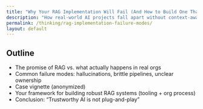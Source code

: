```yaml
---
title: "Why Your RAG Implementation Will Fail (And How to Build One That Actually Works)"
description: "How real-world AI projects fall apart without context-aware design, data quality, and governance — and what to do instead."
permalink: /thinking/rag-implementation-failure-modes/
layout: default
---
```

## Outline
- The promise of RAG vs. what actually happens in real orgs
- Common failure modes: hallucinations, brittle pipelines, unclear ownership
- Case vignette (anonymized)
- Your framework for building robust RAG systems (tooling + org process)
- Conclusion: “Trustworthy AI is not plug-and-play”


